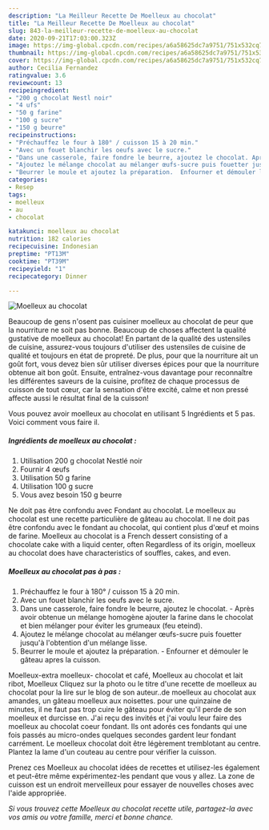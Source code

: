 ```yaml
---
description: "La Meilleur Recette De Moelleux au chocolat"
title: "La Meilleur Recette De Moelleux au chocolat"
slug: 843-la-meilleur-recette-de-moelleux-au-chocolat
date: 2020-09-21T17:03:00.323Z
image: https://img-global.cpcdn.com/recipes/a6a58625dc7a9751/751x532cq70/moelleux-au-chocolat-photo-principale-de-la-recette.jpg
thumbnail: https://img-global.cpcdn.com/recipes/a6a58625dc7a9751/751x532cq70/moelleux-au-chocolat-photo-principale-de-la-recette.jpg
cover: https://img-global.cpcdn.com/recipes/a6a58625dc7a9751/751x532cq70/moelleux-au-chocolat-photo-principale-de-la-recette.jpg
author: Cecilia Fernandez
ratingvalue: 3.6
reviewcount: 13
recipeingredient:
- "200 g chocolat Nestl noir"
- "4 ufs"
- "50 g farine"
- "100 g sucre"
- "150 g beurre"
recipeinstructions:
- "Préchauffez le four à 180° / cuisson 15 à 20 min."
- "Avec un fouet blanchir les oeufs avec le sucre."
- "Dans une casserole, faire fondre le beurre, ajoutez le chocolat. Après avoir obtenue un mélange homogène ajouter la farine dans le chocolat et bien mélanger pour éviter les grumeaux (feu eteind)."
- "Ajoutez le mélange chocolat au mélanger œufs-sucre puis fouetter jusqu&#39;à l&#39;obtention d&#39;un mélange lisse."
- "Beurrer le moule et ajoutez la préparation.  Enfourner et démouler le gâteau apres la cuisson."
categories:
- Resep
tags:
- moelleux
- au
- chocolat

katakunci: moelleux au chocolat 
nutrition: 182 calories
recipecuisine: Indonesian
preptime: "PT13M"
cooktime: "PT39M"
recipeyield: "1"
recipecategory: Dinner

---
```



![Moelleux au chocolat](https://img-global.cpcdn.com/recipes/a6a58625dc7a9751/751x532cq70/moelleux-au-chocolat-photo-principale-de-la-recette.jpg)

Beaucoup de gens n'osent pas cuisiner moelleux au chocolat de peur que la nourriture ne soit pas bonne. Beaucoup de choses affectent la qualité gustative de moelleux au chocolat! En partant de la qualité des ustensiles de cuisine, assurez-vous toujours d'utiliser des ustensiles de cuisine de qualité et toujours en état de propreté. De plus, pour que la nourriture ait un goût fort, vous devez bien sûr utiliser diverses épices pour que la nourriture obtenue ait bon goût. Ensuite, entraînez-vous davantage pour reconnaître les différentes saveurs de la cuisine, profitez de chaque processus de cuisson de tout cœur, car la sensation d'être excité, calme et non pressé affecte aussi le résultat final de la cuisson!

<!--inarticleads1-->

Vous pouvez avoir moelleux au chocolat en utilisant 5 Ingrédients et 5 pas. Voici comment vous faire il.

##### Ingrédients de moelleux au chocolat :

1. Utilisation 200 g chocolat Nestlé noir
1. Fournir 4 œufs
1. Utilisation 50 g farine
1. Utilisation 100 g sucre
1. Vous avez besoin 150 g beurre


Ne doit pas être confondu avec Fondant au chocolat. Le moelleux au chocolat est une recette particulière de gâteau au chocolat. Il ne doit pas être confondu avec le fondant au chocolat, qui contient plus d&#39;œuf et moins de farine. Moelleux au chocolat is a French dessert consisting of a chocolate cake with a liquid center, often Regardless of its origin, moelleux au chocolat does have characteristics of souffles, cakes, and even. 

<!--inarticleads2-->

##### Moelleux au chocolat pas à pas :

1. Préchauffez le four à 180° / cuisson 15 à 20 min.
1. Avec un fouet blanchir les oeufs avec le sucre.
1. Dans une casserole, faire fondre le beurre, ajoutez le chocolat. - Après avoir obtenue un mélange homogène ajouter la farine dans le chocolat et bien mélanger pour éviter les grumeaux (feu eteind).
1. Ajoutez le mélange chocolat au mélanger œufs-sucre puis fouetter jusqu&#39;à l&#39;obtention d&#39;un mélange lisse.
1. Beurrer le moule et ajoutez la préparation.  - Enfourner et démouler le gâteau apres la cuisson.


Moelleux-extra moelleux- chocolat et café, Moelleux au chocolat et lait ribot, Moelleux Cliquez sur la photo ou le titre d&#39;une recette de moelleux au chocolat pour la lire sur le blog de son auteur..de moelleux au chocolat aux amandes, un gâteau moelleux aux noisettes. pour une quinzaine de minutes, il ne faut pas trop cuire le gâteau pour éviter qu&#39;il perde de son moelleux et durcisse en. J&#39;ai reçu des invités et j&#39;ai voulu leur faire des moelleux au chocolat coeur fondant. Ils ont adorés ces fondants qui une fois passés au micro-ondes quelques secondes gardent leur fondant carrément. Le moelleux chocolat doit être légèrement tremblotant au centre. Plantez la lame d&#39;un couteau au centre pour vérifier la cuisson. 

<!--inarticleads1-->

<p>
Prenez ces Moelleux au chocolat idées de recettes et utilisez-les également et peut-être même expérimentez-les pendant que vous y allez. La zone de cuisson est un endroit merveilleux pour essayer de nouvelles choses avec l'aide appropriée.
</p>

<p>
<i>Si vous trouvez cette Moelleux au chocolat recette utile, partagez-la avec vos amis ou votre famille, merci et bonne chance.</i>
</p>
